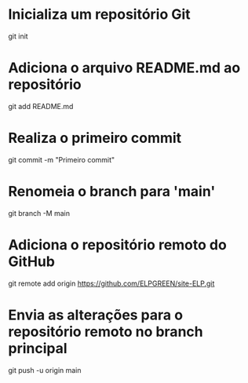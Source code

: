 # Inicializa um repositório Git
git init 

# Adiciona o arquivo README.md ao repositório
git add README.md 

# Realiza o primeiro commit
git commit -m "Primeiro commit" 

# Renomeia o branch para 'main'
git branch -M main 

# Adiciona o repositório remoto do GitHub
git remote add origin https://github.com/ELPGREEN/site-ELP.git 

# Envia as alterações para o repositório remoto no branch principal
git push -u origin main